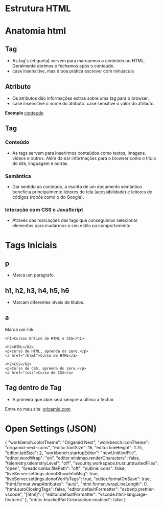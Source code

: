 # Estrutura HTML

# Anatomia html

## Tag
* As tag's (etiqueta) servem para marcarmos o conteúdo no HTML. Geralmente abrimos <a> e fechamos </a> após o conteúdo.
* case insensitive, mas é boa prática escrever com minúscula <html>

## Atributo
* Os atributos dão informações extras sobre uma tag para o browser.
* case insensitive o nome do atributo. case sensitive o valor do atributo.

**Exemplo**
<a href="https://google.com.br">conteudo</a>

## Tag

### Conteúdo
* As tags servem para inserirmos conteúdos como textos, imagens, vídeos e outros. Além da dar informações para o browser como o título do site, linguagem e outras.

### Semântica

* Dar sentido ao conteúdo, a escrita de um documento semântico beneficia principalmente leitores de tela (acessibilidade) e leitores de códigos (robôs como o do Google).

### Interação com CSS e JavaScript

* Através das marcações das tags que conseguimos selecionar elementos para mudarmos o seu estilo ou comportamento.

# Tags Iniciais

## p
* Marca um parágrafo.

## h1, h2, h3, h4, h5, h6
* Marcam diferentes níveis de títulos.

## a
Marca um link.

```
<h1>Cursos Online de HTML e CSS</h1>

<h2>HTML</h2>
<p>Curso de HTML, aprenda do zero.</p>
<a href="/html">Curso de HTML</a>

<h2>CSS</h2>
<p>Curso de CSS, aprenda do zero.</p>
<a href="/css">Curso de CSS</a>
```


## Tag dentro de Tag
* A primeira que abre será sempre a última a fechar.

<p>Entre no meu site: <a href="https://www.origamid.com">origamid.com</a></p>


# Open Settings (JSON)
{
  "workbench.colorTheme": "Origamid Next",
  "workbench.iconTheme": "origamid-next-icons",
  "editor.fontSize": 16,
  "editor.lineHeight": 1.75,
  "editor.tabSize": 2,
  "workbench.startupEditor": "newUntitledFile",
  "editor.wordWrap": "on",
  "editor.minimap.renderCharacters": false,
  "telemetry.telemetryLevel": "off",
  "security.workspace.trust.untrustedFiles": "open",
  "breadcrumbs.filePath": "off",
  "outline.icons": false,
  "liveServer.settings.donotShowInfoMsg": true,
  "liveServer.settings.donotVerifyTags": true,
  "editor.formatOnSave": true,
  "html.format.wrapAttributes": "auto",
  "html.format.wrapLineLength": 0,
  "html.autoClosingTags": false,
  "editor.defaultFormatter": "esbenp.prettier-vscode",
  "[html]": {
    "editor.defaultFormatter": "vscode.html-language-features"
  },
  "editor.bracketPairColorization.enabled": false
}
